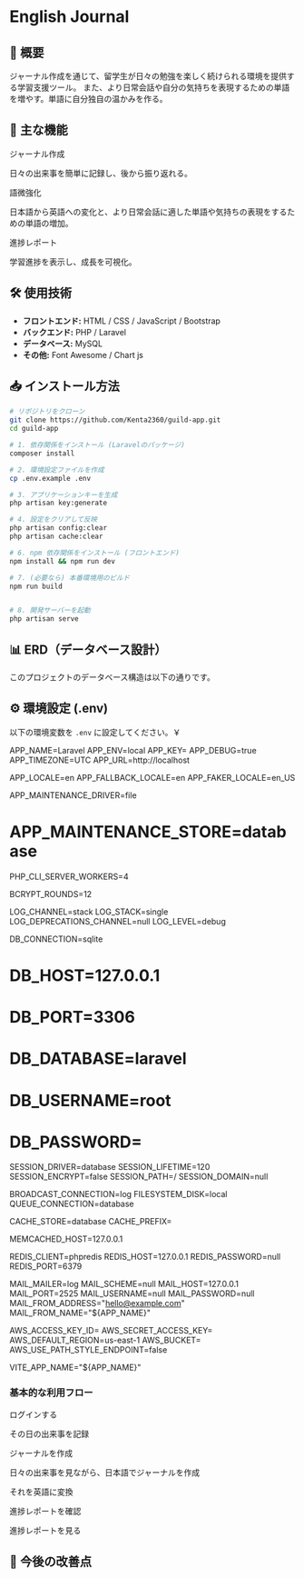 # English Journal

## 📌 概要
ジャーナル作成を通じて、留学生が日々の勉強を楽しく続けられる環境を提供する学習支援ツール。
また、より日常会話や自分の気持ちを表現するための単語を増やす。単語に自分独自の温かみを作る。

## 🎯 主な機能
ジャーナル作成

日々の出来事を簡単に記録し、後から振り返れる。


語微強化

日本語から英語への変化と、より日常会話に適した単語や気持ちの表現をするための単語の増加。

進捗レポート

学習進捗を表示し、成長を可視化。

## 🛠 使用技術
- **フロントエンド:** HTML / CSS / JavaScript / Bootstrap 
- **バックエンド:** PHP / Laravel 
- **データベース:** MySQL
- **その他:** Font Awesome / Chart js

## 📥 インストール方法
```bash
# リポジトリをクローン
git clone https://github.com/Kenta2360/guild-app.git
cd guild-app

# 1. 依存関係をインストール (Laravelのパッケージ)
composer install

# 2. 環境設定ファイルを作成
cp .env.example .env

# 3. アプリケーションキーを生成
php artisan key:generate

# 4. 設定をクリアして反映
php artisan config:clear
php artisan cache:clear

# 6. npm 依存関係をインストール (フロントエンド)
npm install && npm run dev

# 7. (必要なら) 本番環境用のビルド
npm run build


# 8. 開発サーバーを起動
php artisan serve
```

## 📊 ERD（データベース設計）
このプロジェクトのデータベース構造は以下の通りです。



## ⚙️ 環境設定 (.env)
以下の環境変数を `.env` に設定してください。￥

APP_NAME=Laravel
APP_ENV=local
APP_KEY=
APP_DEBUG=true
APP_TIMEZONE=UTC
APP_URL=http://localhost

APP_LOCALE=en
APP_FALLBACK_LOCALE=en
APP_FAKER_LOCALE=en_US

APP_MAINTENANCE_DRIVER=file
# APP_MAINTENANCE_STORE=database

PHP_CLI_SERVER_WORKERS=4

BCRYPT_ROUNDS=12

LOG_CHANNEL=stack
LOG_STACK=single
LOG_DEPRECATIONS_CHANNEL=null
LOG_LEVEL=debug

DB_CONNECTION=sqlite
# DB_HOST=127.0.0.1
# DB_PORT=3306
# DB_DATABASE=laravel
# DB_USERNAME=root
# DB_PASSWORD=

SESSION_DRIVER=database
SESSION_LIFETIME=120
SESSION_ENCRYPT=false
SESSION_PATH=/
SESSION_DOMAIN=null

BROADCAST_CONNECTION=log
FILESYSTEM_DISK=local
QUEUE_CONNECTION=database

CACHE_STORE=database
CACHE_PREFIX=

MEMCACHED_HOST=127.0.0.1

REDIS_CLIENT=phpredis
REDIS_HOST=127.0.0.1
REDIS_PASSWORD=null
REDIS_PORT=6379

MAIL_MAILER=log
MAIL_SCHEME=null
MAIL_HOST=127.0.0.1
MAIL_PORT=2525
MAIL_USERNAME=null
MAIL_PASSWORD=null
MAIL_FROM_ADDRESS="hello@example.com"
MAIL_FROM_NAME="${APP_NAME}"

AWS_ACCESS_KEY_ID=
AWS_SECRET_ACCESS_KEY=
AWS_DEFAULT_REGION=us-east-1
AWS_BUCKET=
AWS_USE_PATH_STYLE_ENDPOINT=false

VITE_APP_NAME="${APP_NAME}"

### 基本的な利用フロー
ログインする

その日の出来事を記録

ジャーナルを作成

日々の出来事を見ながら、日本語でジャーナルを作成

それを英語に変換

進捗レポートを確認

進捗レポートを見る


## 🔧 今後の改善点




